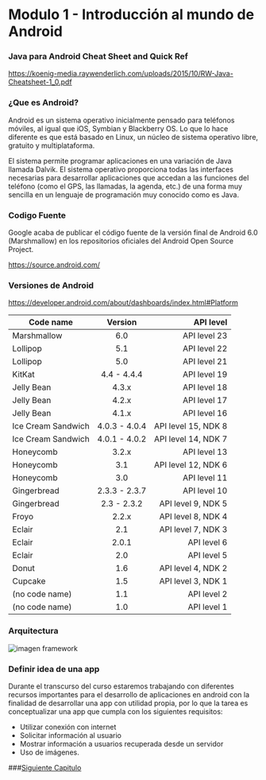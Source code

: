 # Modulo 1 - Introducción al mundo de Android

### Java para Android Cheat Sheet and Quick Ref

https://koenig-media.raywenderlich.com/uploads/2015/10/RW-Java-Cheatsheet-1_0.pdf

### ¿Que es Android?

Android es un sistema operativo inicialmente pensado para teléfonos móviles, al igual que iOS, Symbian y Blackberry OS. Lo que lo hace diferente es que está basado en Linux, un núcleo de sistema operativo libre, gratuito y multiplataforma.

El sistema permite programar aplicaciones en una variación de Java llamada Dalvik. El sistema operativo proporciona todas las interfaces necesarias para desarrollar aplicaciones que accedan a las funciones del teléfono (como el GPS, las llamadas, la agenda, etc.) de una forma muy sencilla en un lenguaje de programación muy conocido como es Java.

### Codigo Fuente

Google acaba de publicar el código fuente de la versión final de Android 6.0 (Marshmallow) en los repositorios oficiales del Android Open Source Project.

https://source.android.com/

### Versiones de Android

https://developer.android.com/about/dashboards/index.html#Platform

|Code name	|Version	|API level
| ------------- |:-------------:| -----:|
| Marshmallow	| 6.0			|	API level 23
|Lollipop		| 5.1	| API level 22
|Lollipop	|5.0	| API level 21
|KitKat	|4.4 - 4.4.4	|API level 19
|Jelly Bean	|4.3.x	|API level 18
|Jelly Bean	|4.2.x	|API level 17
|Jelly Bean	|4.1.x	|API level 16
|Ice Cream Sandwich	|4.0.3 - 4.0.4	|API level 15, NDK 8
|Ice Cream Sandwich	|4.0.1 - 4.0.2	|API level 14, NDK 7
|Honeycomb	|3.2.x	|API level 13
|Honeycomb	|3.1	|API level 12, NDK 6
|Honeycomb	|3.0	|API level 11
|Gingerbread	|2.3.3 - 2.3.7	|API level 10
|Gingerbread	|2.3 - 2.3.2	|API level 9, NDK 5
|Froyo	|2.2.x	|API level 8, NDK 4
|Eclair	|2.1	|API level 7, NDK 3
|Eclair	|2.0.1	|API level 6
|Eclair	|2.0	|API level 5
|Donut	|1.6	|API level 4, NDK 2
|Cupcake	|1.5	|API level 3, NDK 1
|(no code name)	|1.1	|API level 2
|(no code name)	|1.0	|API level 1

### Arquitectura

![imagen framework][image1]

### Definir idea de una app

Durante el transcurso del curso estaremos trabajando con diferentes recursos importantes para el desarrollo de aplicaciones en android con la finalidad de desarrollar una app con utilidad propia, por lo que la tarea es conceptualizar una app que cumpla con los siguientes requisitos:

+ Utilizar conexión con internet
+ Solicitar información al usuario
+ Mostrar información a usuarios recuperada desde un servidor
+ Uso de imágenes.

###[Siguiente Capitulo](/chapter2.md)

[image1]: https://source.android.com/images/android_framework_details.png "Android Framework"

